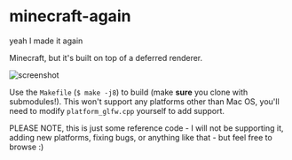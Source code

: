 # minecraft-again
yeah I made it again

Minecraft, but it's built on top of a deferred renderer.

![screenshot](images/screenshot.png)

Use the `Makefile` (`$ make -j8`) to build (make **sure** you clone with submodules!). This won't support any platforms other than Mac OS, you'll need to modify `platform_glfw.cpp` yourself to add support.

PLEASE NOTE, this is just some reference code - I will not be supporting it, adding new platforms, fixing bugs, or anything like that - but feel free to browse :)
